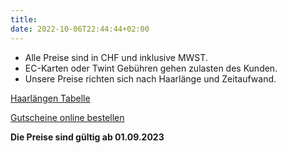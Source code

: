 ```yaml
---
title: 
date: 2022-10-06T22:44:44+02:00
---
```

* Alle Preise sind in CHF und inklusive MWST.
* EC-Karten oder Twint Gebühren gehen zulasten des Kunden.     
* Unsere Preise richten sich nach Haarlänge und Zeitaufwand.

[Haarlängen Tabelle](/doc/haarlänge-tabelle.pdf)

[Gutscheine online bestellen](https://sonjas-haarstyle.sumupstore.com/)

**Die Preise sind gültig ab 01.09.2023**



